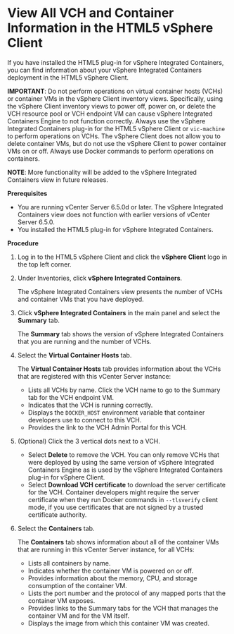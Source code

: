 # View All VCH and Container Information in the HTML5 vSphere Client #

If you have installed the HTML5 plug-in for vSphere Integrated Containers, you can find information about your vSphere Integrated Containers deployment in the HTML5 vSphere Client.

**IMPORTANT**: Do not perform operations on virtual container hosts (VCHs) or container VMs in the vSphere Client inventory views. Specifically, using the vSphere Client inventory views to power off, power on, or delete the VCH resource pool or VCH endpoint VM can cause vSphere Integrated Containers Engine to not function correctly. Always use the vSphere Integrated Containers plug-in for the HTML5 vSphere Client or `vic-machine` to perform operations on VCHs. The vSphere Client does not allow you to delete container VMs, but do not use the vSphere Client to power container VMs on or off. Always use Docker commands to perform operations on containers. 

**NOTE**: More functionality will be added to the vSphere Integrated Containers view in future releases.

**Prerequisites**

- You are running vCenter Server 6.5.0d or later. The vSphere Integrated Containers view does not function with earlier versions of vCenter Server 6.5.0.
- You installed the HTML5 plug-in for vSphere Integrated Containers.

**Procedure**

1. Log in to the HTML5 vSphere Client and click the **vSphere Client** logo in the top left corner.
2. Under Inventories, click **vSphere Integrated Containers**.

    The vSphere Integrated Containers view presents the number of VCHs and container VMs that you have deployed.

3. Click **vSphere Integrated Containers** in the main panel and select the **Summary** tab.

    The **Summary** tab shows the version of vSphere Integrated Containers that you are running and the number of VCHs.
4. Select the **Virtual Container Hosts** tab. 

    The **Virtual Container Hosts** tab provides information about the VCHs that are registered with this vCenter Server instance: 

    - Lists all VCHs by name. Click the VCH name to go to the Summary tab for the VCH endpoint VM.
    - Indicates that the VCH is running correctly.
    - Displays the `DOCKER_HOST` environment variable that container developers use to connect to this VCH.
    - Provides the link to the VCH Admin Portal for this VCH.
5. (Optional) Click the 3 vertical dots next to a VCH.

    - Select **Delete** to remove the VCH. You can only remove VCHs that were deployed by using the same version of vSphere Integrated Containers Engine as is used by the vSphere Integrated Containers plug-in for vSphere Client.  
    - Select **Download VCH certificate** to download the server certificate for the VCH. Container developers might require the server certificate when they run Docker commands in `--tlsverify` client mode, if you use certificates that are not signed by a trusted certificate authority. 
5. Select the **Containers** tab.

    The **Containers** tab shows information about all of the container VMs that are running in this vCenter Server instance, for all VCHs:

    - Lists all containers by name.
    - Indicates whether the container VM is powered on or off.
    - Provides information about the memory, CPU, and storage consumption of the container VM.
    - Lists the port number and the protocol of any mapped ports that the container VM exposes.
    - Provides links to the Summary tabs for the VCH that manages the container VM and for the VM itself.
    - Displays the image from which this container VM was created.





